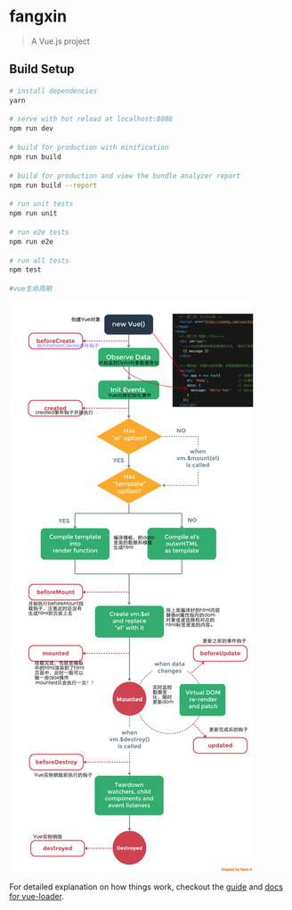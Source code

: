 # fangxin

> A Vue.js project

## Build Setup

``` bash
# install dependencies
yarn

# serve with hot reload at localhost:8088
npm run dev

# build for production with minification
npm run build

# build for production and view the bundle analyzer report
npm run build --report

# run unit tests
npm run unit

# run e2e tests
npm run e2e

# run all tests
npm test

#vue生命周期
```
![image{width:500px}](https://github.com/sunshiping/fangxin/blob/master/src/assets/vue%E7%94%9F%E5%91%BD%E5%91%A8%E6%9C%9F.png)



For detailed explanation on how things work, checkout the [guide](http://vuejs-templates.github.io/webpack/) and [docs for vue-loader](http://vuejs.github.io/vue-loader).
